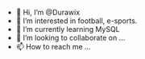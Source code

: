 - 👋 Hi, I’m @Durawix
- 👀 I’m interested in football, e-sports.
- 🌱 I’m currently learning MySQL
- 💞️ I’m looking to collaborate on ...
- 📫 How to reach me ...

<!---
Durawix/Durawix is a ✨ special ✨ repository because its `README.md` (this file) appears on your GitHub profile.
You can click the Preview link to take a look at your changes.
--->
